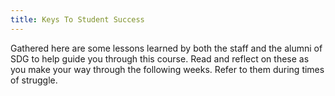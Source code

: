 ```yaml
---
title: Keys To Student Success
---
```


Gathered here are some lessons learned by both the staff and the alumni of SDG
to help guide you through this course. Read and reflect on these as you make
your way through the following weeks. Refer to them during times of struggle.
